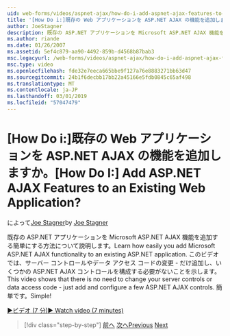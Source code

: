 ```yaml
---
uid: web-forms/videos/aspnet-ajax/how-do-i-add-aspnet-ajax-features-to-an-existing-web-application
title: '[How Do i:]既存の Web アプリケーションを ASP.NET AJAX の機能を追加しますか。 | Microsoft Docs'
author: JoeStagner
description: 既存の ASP.NET アプリケーションを Microsoft ASP.NET AJAX 機能を追加する簡単にする方法について説明します。 このビデオでは、機能を変更する必要はありません.
ms.author: riande
ms.date: 01/26/2007
ms.assetid: 5ef4c879-aa90-4492-859b-d4568b87bab3
msc.legacyurl: /web-forms/videos/aspnet-ajax/how-do-i-add-aspnet-ajax-features-to-an-existing-web-application
msc.type: video
ms.openlocfilehash: fde32e7eeca665bbe9f127a76e8883271bb63d47
ms.sourcegitcommit: 24b1f6decbb17bb22a45166e5fdb0845c65af498
ms.translationtype: MT
ms.contentlocale: ja-JP
ms.lasthandoff: 03/01/2019
ms.locfileid: "57047479"
---
```

<a name="how-do-i-add-aspnet-ajax-features-to-an-existing-web-application"></a><span data-ttu-id="b2e4b-105">[How Do i:]既存の Web アプリケーションを ASP.NET AJAX の機能を追加しますか。</span><span class="sxs-lookup"><span data-stu-id="b2e4b-105">[How Do I:] Add ASP.NET AJAX Features to an Existing Web Application?</span></span>
====================
<span data-ttu-id="b2e4b-106">によって[Joe Stagner](https://github.com/JoeStagner)</span><span class="sxs-lookup"><span data-stu-id="b2e4b-106">by [Joe Stagner](https://github.com/JoeStagner)</span></span>

<span data-ttu-id="b2e4b-107">既存の ASP.NET アプリケーションを Microsoft ASP.NET AJAX 機能を追加する簡単にする方法について説明します。</span><span class="sxs-lookup"><span data-stu-id="b2e4b-107">Learn how easily you add Microsoft ASP.NET AJAX functionality to an existing ASP.NET application.</span></span> <span data-ttu-id="b2e4b-108">このビデオでは、サーバー コントロールやデータ アクセス コードの変更 - だけ追加し、いくつかの ASP.NET AJAX コントロールを構成する必要がないことを示します。</span><span class="sxs-lookup"><span data-stu-id="b2e4b-108">This video shows that there is no need to change your server controls or data access code - just add and configure a few ASP.NET AJAX controls.</span></span> <span data-ttu-id="b2e4b-109">簡単です。</span><span class="sxs-lookup"><span data-stu-id="b2e4b-109">Simple!</span></span>

[<span data-ttu-id="b2e4b-110">&#9654;ビデオ (7 分)</span><span class="sxs-lookup"><span data-stu-id="b2e4b-110">&#9654; Watch video (7 minutes)</span></span>](https://channel9.msdn.com/Blogs/ASP-NET-Site-Videos/how-do-i-add-aspnet-ajax-features-to-an-existing-web-application)

> [!div class="step-by-step"]
> <span data-ttu-id="b2e4b-111">[前へ](how-do-i-make-client-side-network-callbacks-with-aspnet-ajax.md)
> [次へ](how-do-i-aspnet-ajax-enable-an-existing-web-service.md)</span><span class="sxs-lookup"><span data-stu-id="b2e4b-111">[Previous](how-do-i-make-client-side-network-callbacks-with-aspnet-ajax.md)
[Next](how-do-i-aspnet-ajax-enable-an-existing-web-service.md)</span></span>
